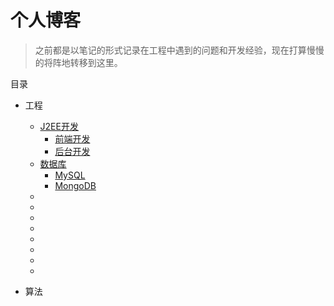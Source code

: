 # 个人博客

> 之前都是以笔记的形式记录在工程中遇到的问题和开发经验，现在打算慢慢的将阵地转移到这里。

目录

* 工程
   * [J2EE开发](J2EE/j2ee.md)
      * [前端开发](J2EE/backend/frontend.md)
      * [后台开发](J2EE/backend/backend.md)
   * [数据库](database/database.md)
      * [MySQL](database/mysql/mysql.md)
      * [MongoDB](database/mongodb/mongodb.md)
   * []()
   * []()
   * []()
   * []()
   * []()
   * []()
   * []()
   * []()

* 算法
